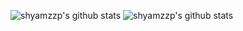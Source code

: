 ![shyamzzp's github stats](https://github-readme-stats.vercel.app/api?username=shyamzzp&show_icons=true&theme=gotham&hide=issues,stars&count_private=true)
![shyamzzp's github stats](https://github-readme-stats.vercel.app/api?username=shyamzzp&show_icons=true&theme=gotham&hide=issues,stars&count_private=true)
